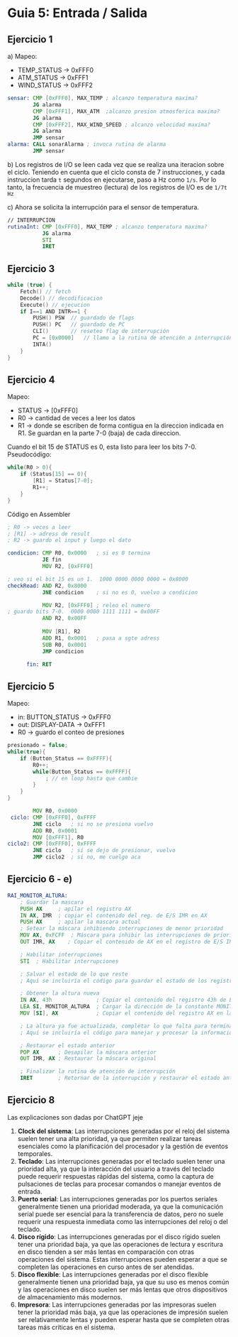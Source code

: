 # Guia 5: Entrada / Salida

## Ejercicio 1

a) Mapeo:  
- TEMP_STATUS -> 0xFFF0
- ATM_STATUS -> 0xFFF1
- WIND_STATUS -> 0xFFF2

```asm
sensar: CMP [0xFFF0], MAX_TEMP ; alcanzo temperatura maxima?
        JG alarma
        CMP [0xFFF1], MAX_ATM  ;alcanzo presion atmosferica maxima?
        JG alarma
        CMP [0xFFF2], MAX_WIND_SPEED ; alcanzo velocidad maxima?
        JG alarma
        JMP sensar
alarma: CALL sonarAlarma ; invoca rutina de alarma
        JMP sensar
```

b) Los registros de I/O se leen cada vez que se realiza una iteracion sobre el ciclo. Teniendo en cuenta que el ciclo consta de 7 instrucciones, y cada instruccion tarda `t` segundos en ejecutarse, paso a Hz como `1/s`. Por lo tanto, la frecuencia de muestreo (lectura) de los registros de I/O es de `1/7t Hz`

c) Ahora se solicita la interrupción para el sensor de temperatura.

```asm
// INTERRUPCION
rutinaInt: CMP [0xFFF0], MAX_TEMP ; alcanzo temperatura maxima?
           JG alarma
           STI
           IRET
```

## Ejercicio 3

```c
while (true) {
    Fetch() // fetch
    Decode() // decodificacion
    Execute() // ejecucion
    if I==1 AND INTR==1 {
        PUSH() PSW  // guardado de flags
        PUSH() PC   // guardado de PC
        CLI()       // reseteo flag de interrupción
        PC = [0x0000]   // llamo a la rutina de atención a interrupción
        INTA()
    }
}
```

## Ejercicio 4

Mapeo:
- STATUS -> [0xFFF0]
- R0 -> cantidad de veces a leer los datos
- R1 -> donde se escriben de forma contigua en la direccion indicada en R1. Se guardan en la parte 7-0 (baja) de cada direccion.  

Cuando el bit 15 de STATUS es 0, esta listo para leer los bits 7-0.  
Pseudocódigo:
```c
while(R0 > 0){
    if (Status[15] == 0){
        [R1] = Status[7-0];
        R1++;
    }
}
```
Código en Assembler
```asm
; R0 -> veces a leer
; [R1] -> adress de result
; R2 -> guardo el input y luego el dato

condicion: CMP R0, 0x0000   ; si es 0 termina
           JE fin
           MOV R2, [0xFFF0]

; veo si el bit 15 es un 1.  1000 0000 0000 0000 = 0x8000
checkRead: AND R2, 0x8000
           JNE condicion    ; si no es 0, vuelvo a condicion

           MOV R2, [0xFFF0] ; releo el numero
; guardo bits 7-0.  0000 0000 1111 1111 = 0x00FF
           AND R2, 0x00FF
           
           MOV [R1], R2
           ADD R1, 0x0001   ; pasa a sgte adress
           SUB R0, 0x0001
           JMP condicion

      fin: RET
```


## Ejercicio 5
Mapeo:
- in: BUTTON_STATUS -> 0xFFF0
- out: DISPLAY-DATA -> 0xFFF1
- R0 -> guardo el conteo de presiones

```c
presionado = false;
while(true){
    if (Button_Status == 0xFFFF){
        R0++;
        while(Button_Status == 0xFFFF){
            ; // en loop hasta que cambie
        }
    }
}
```

```asm
        MOV R0, 0x0000
 ciclo: CMP [0xFFF0], 0xFFFF
        JNE ciclo   ; si no se presiona vuelvo
        ADD R0, 0x0001
        MOV [0xFFF1], R0
ciclo2: CMP [0xFFF0], 0xFFFF
        JNE ciclo   ; si se dejo de presionar, vuelvo
        JMP ciclo2  ; si no, me cuelgo aca
```

## Ejercicio 6 - e)

```asm
RAI_MONITOR_ALTURA:
    ; Guardar la mascara
    PUSH AX     ; apilar el registro AX
    IN AX, IMR  ; copiar el contenido del reg. de E/S IMR en AX
    PUSH AX     ; apilar la mascara actual
    ; Setear la máscara inhibiendo interrupciones de menor prioridad
    MOV AX, 0xFCFF  ; Máscara para inhibir las interrupciones de prioridad 3 y 4
    OUT IMR, AX    ; Copiar el contenido de AX en el registro de E/S INTMASK

    ; Habilitar interrupciones
    STI  ; Habilitar interrupciones

    ; Salvar el estado de lo que reste
    ; Aquí se incluiría el código para guardar el estado de los registros y datos adicionales si es necesario

    ; Obtener la altura nueva
    IN AX, 43h              ; Copiar el contenido del registro 43h de E/S en AX
    LEA SI, MONITOR_ALTURA  ; Cargar la dirección de la constante MONITOR_ALTURA en SI
    MOV [SI], AX            ; Copiar el contenido del registro AX en la dirección apuntada por SI

    ; La altura ya fue actualizada, completar lo que falta para terminar
    ; Aquí se incluiría el código para manejar y procesar la información de la altura

    ; Restaurar el estado anterior
    POP AX      ; Desapilar la máscara anterior
    OUT IMR, AX ; Restaurar la máscara original

    ; Finalizar la rutina de atención de interrupción
    IRET        ; Retornar de la interrupción y restaurar el estado anterior

```

## Ejercicio 8

Las explicaciones son dadas por ChatGPT jeje

1. **Clock del sistema**: Las interrupciones generadas por el reloj del sistema suelen tener una alta prioridad, ya que permiten realizar tareas esenciales como la planificación del procesador y la gestión de eventos temporales.
2. **Teclado**: Las interrupciones generadas por el teclado suelen tener una prioridad alta, ya que la interacción del usuario a través del teclado puede requerir respuestas rápidas del sistema, como la captura de pulsaciones de teclas para procesar comandos o manejar eventos de entrada.
3. **Puerto serial**: Las interrupciones generadas por los puertos seriales generalmente tienen una prioridad moderada, ya que la comunicación serial puede ser esencial para la transferencia de datos, pero no suele requerir una respuesta inmediata como las interrupciones del reloj o del teclado.
4. **Disco rígido**: Las interrupciones generadas por el disco rígido suelen tener una prioridad baja, ya que las operaciones de lectura y escritura en disco tienden a ser más lentas en comparación con otras operaciones del sistema. Estas interrupciones pueden esperar a que se completen las operaciones en curso antes de ser atendidas.
5. **Disco flexible**: Las interrupciones generadas por el disco flexible generalmente tienen una prioridad baja, ya que su uso es menos común y las operaciones en disco suelen ser más lentas que otros dispositivos de almacenamiento más modernos.
6. **Impresora**: Las interrupciones generadas por las impresoras suelen tener la prioridad más baja, ya que las operaciones de impresión suelen ser relativamente lentas y pueden esperar hasta que se completen otras tareas más críticas en el sistema.
